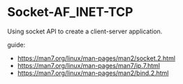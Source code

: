 # Socket-AF_INET-TCP
Using socket API to create a client-server application.

guide:
- https://man7.org/linux/man-pages/man2/socket.2.html
- https://man7.org/linux/man-pages/man7/ip.7.html
- https://man7.org/linux/man-pages/man2/bind.2.html
